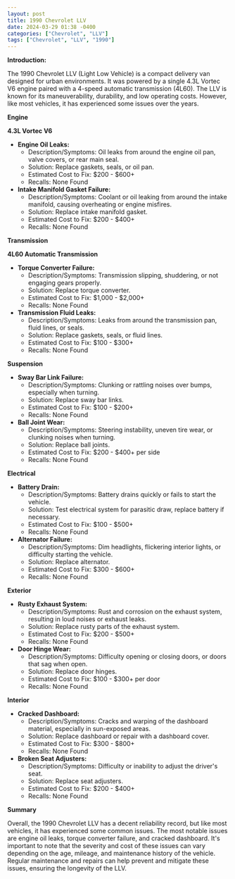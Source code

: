 ```yaml
---
layout: post
title: 1990 Chevrolet LLV
date: 2024-03-29 01:38 -0400
categories: ["Chevrolet", "LLV"]
tags: ["Chevrolet", "LLV", "1990"]
---
```

**Introduction:**

The 1990 Chevrolet LLV (Light Low Vehicle) is a compact delivery van designed for urban environments. It was powered by a single 4.3L Vortec V6 engine paired with a 4-speed automatic transmission (4L60). The LLV is known for its maneuverability, durability, and low operating costs. However, like most vehicles, it has experienced some issues over the years.

**Engine**

**4.3L Vortec V6**

* **Engine Oil Leaks:**
    * Description/Symptoms: Oil leaks from around the engine oil pan, valve covers, or rear main seal.
    * Solution: Replace gaskets, seals, or oil pan.
    * Estimated Cost to Fix: $200 - $600+
    * Recalls: None Found
* **Intake Manifold Gasket Failure:**
    * Description/Symptoms: Coolant or oil leaking from around the intake manifold, causing overheating or engine misfires.
    * Solution: Replace intake manifold gasket.
    * Estimated Cost to Fix: $200 - $400+
    * Recalls: None Found

**Transmission**

**4L60 Automatic Transmission**

* **Torque Converter Failure:**
    * Description/Symptoms: Transmission slipping, shuddering, or not engaging gears properly.
    * Solution: Replace torque converter.
    * Estimated Cost to Fix: $1,000 - $2,000+
    * Recalls: None Found
* **Transmission Fluid Leaks:**
    * Description/Symptoms: Leaks from around the transmission pan, fluid lines, or seals.
    * Solution: Replace gaskets, seals, or fluid lines.
    * Estimated Cost to Fix: $100 - $300+
    * Recalls: None Found

**Suspension**

* **Sway Bar Link Failure:**
    * Description/Symptoms: Clunking or rattling noises over bumps, especially when turning.
    * Solution: Replace sway bar links.
    * Estimated Cost to Fix: $100 - $200+
    * Recalls: None Found
* **Ball Joint Wear:**
    * Description/Symptoms: Steering instability, uneven tire wear, or clunking noises when turning.
    * Solution: Replace ball joints.
    * Estimated Cost to Fix: $200 - $400+ per side
    * Recalls: None Found

**Electrical**

* **Battery Drain:**
    * Description/Symptoms: Battery drains quickly or fails to start the vehicle.
    * Solution: Test electrical system for parasitic draw, replace battery if necessary.
    * Estimated Cost to Fix: $100 - $500+
    * Recalls: None Found
* **Alternator Failure:**
    * Description/Symptoms: Dim headlights, flickering interior lights, or difficulty starting the vehicle.
    * Solution: Replace alternator.
    * Estimated Cost to Fix: $300 - $600+
    * Recalls: None Found

**Exterior**

* **Rusty Exhaust System:**
    * Description/Symptoms: Rust and corrosion on the exhaust system, resulting in loud noises or exhaust leaks.
    * Solution: Replace rusty parts of the exhaust system.
    * Estimated Cost to Fix: $200 - $500+
    * Recalls: None Found
* **Door Hinge Wear:**
    * Description/Symptoms: Difficulty opening or closing doors, or doors that sag when open.
    * Solution: Replace door hinges.
    * Estimated Cost to Fix: $100 - $300+ per door
    * Recalls: None Found

**Interior**

* **Cracked Dashboard:**
    * Description/Symptoms: Cracks and warping of the dashboard material, especially in sun-exposed areas.
    * Solution: Replace dashboard or repair with a dashboard cover.
    * Estimated Cost to Fix: $300 - $800+
    * Recalls: None Found
* **Broken Seat Adjusters:**
    * Description/Symptoms: Difficulty or inability to adjust the driver's seat.
    * Solution: Replace seat adjusters.
    * Estimated Cost to Fix: $200 - $400+
    * Recalls: None Found

**Summary**

Overall, the 1990 Chevrolet LLV has a decent reliability record, but like most vehicles, it has experienced some common issues. The most notable issues are engine oil leaks, torque converter failure, and cracked dashboard. It's important to note that the severity and cost of these issues can vary depending on the age, mileage, and maintenance history of the vehicle. Regular maintenance and repairs can help prevent and mitigate these issues, ensuring the longevity of the LLV.
